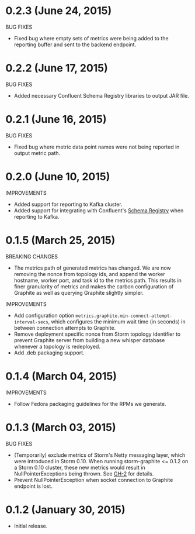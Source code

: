 # 0.2.3 (June 24, 2015)

BUG FIXES

* Fixed bug where empty sets of metrics were being added to the reporting buffer and sent to the backend endpoint.

# 0.2.2 (June 17, 2015)

BUG FIXES

* Added necessary Confluent Schema Registry libraries to output JAR file.

# 0.2.1 (June 16, 2015)

BUG FIXES

* Fixed bug where metric data point names were not being reported in output metric path.

# 0.2.0 (June 10, 2015)

IMPROVEMENTS

* Added support for reporting to Kafka cluster.
* Added support for integrating with Confluent's [Schema Registry](https://github.com/confluentinc/schema-registry) when reporting to Kafka.


# 0.1.5 (March 25, 2015)

BREAKING CHANGES

* The metrics path of generated metrics has changed.  We are now removing the nonce from topology ids, and append the
  worker hostname, worker port, and task id to the metrics path.  This results in finer granularity of metrics and
  makes the carbon configuration of Graphite as well as querying Graphite slightly simpler.

IMPROVEMENTS

* Add configuration option `metrics.graphite.min-connect-attempt-interval-secs`, which configures the minimum wait time
  (in seconds) in between connection attempts to Graphite.
* Remove deployment specific nonce from Storm topology identifier to prevent Graphite server from building a new whisper
  database whenever a topology is redeployed.
* Add .deb packaging support.


# 0.1.4 (March 04, 2015)

IMPROVEMENTS

* Follow Fedora packaging guidelines for the RPMs we generate.


# 0.1.3 (March 03, 2015)

BUG FIXES

* (Temporarily) exclude metrics of Storm's Netty messaging layer, which were introduced in Storm 0.10.
  When running storm-graphite <= 0.1.2 on a Storm 0.10 cluster, these new metrics would result in
  NullPointerExceptions being thrown.
  See [GH-2](https://github.com/verisign/storm-graphite/issues/2) for details.
* Prevent NullPointerException when socket connection to Graphite endpoint is lost.


# 0.1.2 (January 30, 2015)

* Initial release.
